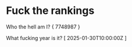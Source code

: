 # Fuck the rankings

Who the hell am I?
{ 7748987 }

What fucking year is it?
[ 2025-01-30T10:00:00Z ]
